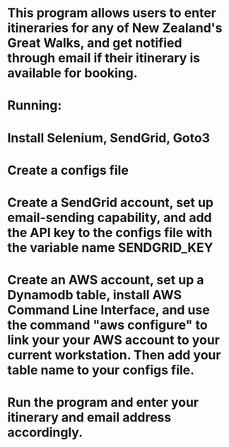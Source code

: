 # This program allows users to enter itineraries for any of New Zealand's Great Walks, and get notified through email if their itinerary is available for booking.

# Running:
# Install Selenium, SendGrid, Goto3
# Create a configs file
# Create a SendGrid account, set up email-sending capability, and add the API key to the configs file with the variable name SENDGRID_KEY
# Create an AWS account, set up a Dynamodb table, install AWS Command Line Interface, and use the command "aws configure" to link your your AWS account to your current workstation. Then add your table name to your configs file.
# Run the program and enter your itinerary and email address accordingly.

